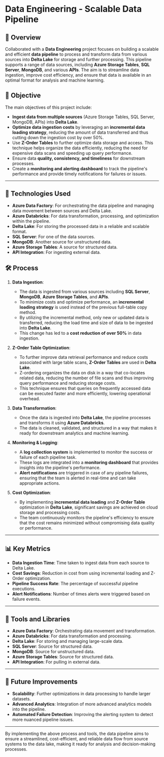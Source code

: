 # **Data Engineering** - Scalable Data Pipeline

## 📘 Overview
Collaborated with a **Data Engineering** project focuses on building a scalable and efficient **data pipeline** to process and transform data from various sources into **Delta Lake** for storage and further processing. This pipeline supports a range of data sources, including **Azure Storage Tables**, **SQL Server**, **MongoDB**, and various **APIs**. The aim is to streamline data ingestion, improve cost efficiency, and ensure that data is available in an optimal format for analysis and machine learning.

## 🎯 Objective
The main objectives of this project include:
- **Ingest data from multiple sources** (Azure Storage Tables, SQL Server, MongoDB, APIs) into **Delta Lake**.
- **Optimize data ingestion costs** by leveraging an **incremental data loading strategy**, reducing the amount of data transferred and thus cutting down the ingestion cost by over 50%.
- Use **Z-Order Tables** to further optimize data storage and access. This technique helps organize the data efficiently, reducing the need for expensive data scans and speeding up query performance.
- Ensure data **quality, consistency, and timeliness** for downstream processes.
- Create a **monitoring and alerting dashboard** to track the pipeline's performance and provide timely notifications for failures or issues.

---

## 🔧 Technologies Used
- **Azure Data Factory**: For orchestrating the data pipeline and managing data movement between sources and Delta Lake.
- **Azure Databricks**: For data transformation, processing, and optimization within the pipeline.
- **Delta Lake**: For storing the processed data in a reliable and scalable format.
- **SQL Server**: For one of the data sources.
- **MongoDB**: Another source for unstructured data.
- **Azure Storage Tables**: A source for structured data.
- **API Integration**: For ingesting external data.

## 🛠️ Process

1. **Data Ingestion**:
   - The data is ingested from various sources including **SQL Server**, **MongoDB**, **Azure Storage Tables**, and **APIs**.
   - To minimize costs and optimize performance, an **incremental loading strategy** is used instead of the previous full-table copy method.
   - By utilizing the incremental method, only new or updated data is transferred, reducing the load time and size of data to be ingested into **Delta Lake**.
   - This change has led to a **cost reduction of over 50%** in data ingestion.

2. **Z-Order Table Optimization**:
   - To further improve data retrieval performance and reduce costs associated with large table scans, **Z-Order Tables** are used in **Delta Lake**.
   - Z-ordering organizes the data on disk in a way that co-locates related data, reducing the number of file scans and thus improving query performance and reducing storage costs.
   - This technique ensures that queries on frequently accessed data can be executed faster and more efficiently, lowering operational overhead.

3. **Data Transformation**:
   - Once the data is ingested into **Delta Lake**, the pipeline processes and transforms it using **Azure Databricks**.
   - The data is cleaned, validated, and structured in a way that makes it ready for downstream analytics and machine learning.

4. **Monitoring & Logging**:
   - A **log collection system** is implemented to monitor the success or failure of each pipeline task.
   - These logs are integrated into a **monitoring dashboard** that provides insights into the pipeline's performance.
   - **Alert notifications** are triggered in case of any pipeline failures, ensuring that the team is alerted in real-time and can take appropriate actions.

5. **Cost Optimization**:
   - By implementing **incremental data loading** and **Z-Order Table** optimization in **Delta Lake**, significant savings are achieved on cloud storage and processing costs.
   - The team continuously monitors the pipeline's efficiency to ensure that the cost remains minimized without compromising data quality or performance.

---

## 📊 Key Metrics
- **Data Ingestion Time**: Time taken to ingest data from each source to Delta Lake.
- **Cost Savings**: Reduction in cost from using incremental loading and Z-Order optimization.
- **Pipeline Success Rate**: The percentage of successful pipeline executions.
- **Alert Notifications**: Number of times alerts were triggered based on failure events.

---

## 🔧 Tools and Libraries
- **Azure Data Factory**: Orchestrating data movement and transformation.
- **Azure Databricks**: For data transformation and processing.
- **Delta Lake**: For storing and managing large-scale data.
- **SQL Server**: Source for structured data.
- **MongoDB**: Source for unstructured data.
- **Azure Storage Tables**: Source for structured data.
- **API Integration**: For pulling in external data.

---

## 🚀 Future Improvements
- **Scalability**: Further optimizations in data processing to handle larger datasets.
- **Advanced Analytics**: Integration of more advanced analytics models into the pipeline.
- **Automated Failure Detection**: Improving the alerting system to detect more nuanced pipeline issues.

---

By implementing the above process and tools, the data pipeline aims to ensure a streamlined, cost-efficient, and reliable data flow from source systems to the data lake, making it ready for analysis and decision-making processes.
